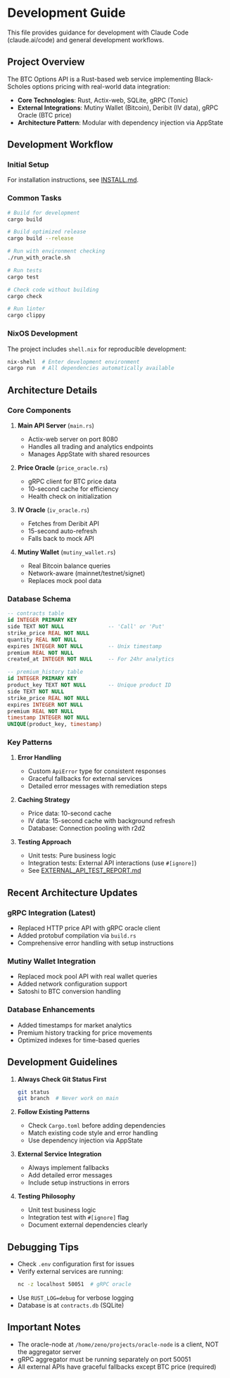 # Development Guide

This file provides guidance for development with Claude Code (claude.ai/code) and general development workflows.

## Project Overview

The BTC Options API is a Rust-based web service implementing Black-Scholes options pricing with real-world data integration:

- **Core Technologies**: Rust, Actix-web, SQLite, gRPC (Tonic)
- **External Integrations**: Mutiny Wallet (Bitcoin), Deribit (IV data), gRPC Oracle (BTC price)
- **Architecture Pattern**: Modular with dependency injection via AppState

## Development Workflow

### Initial Setup

For installation instructions, see [INSTALL.md](INSTALL.md).

### Common Tasks

```bash
# Build for development
cargo build

# Build optimized release
cargo build --release

# Run with environment checking
./run_with_oracle.sh

# Run tests
cargo test

# Check code without building
cargo check

# Run linter
cargo clippy
```

### NixOS Development

The project includes `shell.nix` for reproducible development:

```bash
nix-shell  # Enter development environment
cargo run  # All dependencies automatically available
```

## Architecture Details

### Core Components

1. **Main API Server** (`main.rs`)
   - Actix-web server on port 8080
   - Handles all trading and analytics endpoints
   - Manages AppState with shared resources

2. **Price Oracle** (`price_oracle.rs`)
   - gRPC client for BTC price data
   - 10-second cache for efficiency
   - Health check on initialization

3. **IV Oracle** (`iv_oracle.rs`)
   - Fetches from Deribit API
   - 15-second auto-refresh
   - Falls back to mock API

4. **Mutiny Wallet** (`mutiny_wallet.rs`)
   - Real Bitcoin balance queries
   - Network-aware (mainnet/testnet/signet)
   - Replaces mock pool data

### Database Schema

```sql
-- contracts table
id INTEGER PRIMARY KEY
side TEXT NOT NULL              -- 'Call' or 'Put'
strike_price REAL NOT NULL
quantity REAL NOT NULL
expires INTEGER NOT NULL        -- Unix timestamp
premium REAL NOT NULL
created_at INTEGER NOT NULL     -- For 24hr analytics

-- premium_history table  
id INTEGER PRIMARY KEY
product_key TEXT NOT NULL       -- Unique product ID
side TEXT NOT NULL
strike_price REAL NOT NULL
expires INTEGER NOT NULL
premium REAL NOT NULL
timestamp INTEGER NOT NULL
UNIQUE(product_key, timestamp)
```

### Key Patterns

1. **Error Handling**
   - Custom `ApiError` type for consistent responses
   - Graceful fallbacks for external services
   - Detailed error messages with remediation steps

2. **Caching Strategy**
   - Price data: 10-second cache
   - IV data: 15-second cache with background refresh
   - Database: Connection pooling with r2d2

3. **Testing Approach**
   - Unit tests: Pure business logic
   - Integration tests: External API interactions (use `#[ignore]`)
   - See [EXTERNAL_API_TEST_REPORT.md](EXTERNAL_API_TEST_REPORT.md)

## Recent Architecture Updates

### gRPC Integration (Latest)
- Replaced HTTP price API with gRPC oracle client
- Added protobuf compilation via `build.rs`
- Comprehensive error handling with setup instructions

### Mutiny Wallet Integration
- Replaced mock pool API with real wallet queries
- Added network configuration support
- Satoshi to BTC conversion handling

### Database Enhancements
- Added timestamps for market analytics
- Premium history tracking for price movements
- Optimized indexes for time-based queries

## Development Guidelines

1. **Always Check Git Status First**
   ```bash
   git status
   git branch  # Never work on main
   ```

2. **Follow Existing Patterns**
   - Check `Cargo.toml` before adding dependencies
   - Match existing code style and error handling
   - Use dependency injection via AppState

3. **External Service Integration**
   - Always implement fallbacks
   - Add detailed error messages
   - Include setup instructions in errors

4. **Testing Philosophy**
   - Unit test business logic
   - Integration test with `#[ignore]` flag
   - Document external dependencies clearly

## Debugging Tips

- Check `.env` configuration first for issues
- Verify external services are running:
  ```bash
  nc -z localhost 50051  # gRPC oracle
  ```
- Use `RUST_LOG=debug` for verbose logging
- Database is at `contracts.db` (SQLite)

## Important Notes

- The oracle-node at `/home/zeno/projects/oracle-node` is a client, NOT the aggregator server
- gRPC aggregator must be running separately on port 50051
- All external APIs have graceful fallbacks except BTC price (required)